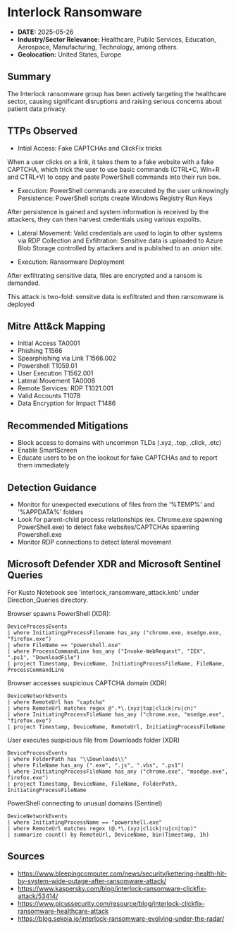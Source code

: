 # Interlock Ransomware 
- **DATE:** 2025-05-26
- **Industry/Sector Relevance:** Healthcare, Public Services, Education, Aerospace, Manufacturing, Technology, among others. 
- **Geolocation:** United States, Europe

## Summary

The Interlock ransomware group has been actively targeting the healthcare sector, causing significant disruptions and raising serious concerns about patient data privacy. 

## TTPs Observed

- Intial Access: Fake CAPTCHAs and ClickFix tricks

When a user clicks on a link, it takes them to a fake website with a fake CAPTCHA, which trick the user to use basic commands (CTRL+C, Win+R and CTRL+V) to copy and paste PowerShell commands into their run box.

- Execution: PowerShell commands are executed by the user unknowingly
Persistence: PowerShell scripts create Windows Registry Run Keys

After persistence is gained and system information is received by the attackers, they can then harvest credentials using various expolits.

- Lateral Movement: Valid credentials are used to login to other systems via RDP
Collection and Exfiltration: Sensitive data is uploaded to Azure Blob Storage controlled by attackers and is published to an .onion site.

- Execution: Ransomware Deployment
    
After exfiltrating sensitive data, files are encrypted and a ransom is demanded. 

This attack is two-fold: sensitve data is exfiltrated and then ransomware is deployed

## Mitre Att&ck Mapping

- Initial Access             TA0001
- Phishing                   T1566
- Spearphishing via Link     T1566.002
- Powershell                 T1059.01
- User Execution             T1562.001
- Lateral Movement           TA0008
- Remote Services: RDP       T1021.001
- Valid Accounts             T1078
- Data Encryption for Impact T1486

## Recommended Mitigations

- Block access to domains with uncommon TLDs (.xyz, .top, .click, .etc)
- Enable SmartScreen
- Educate users to be on the lookout for fake CAPTCHAs and to report them immediately

## Detection Guidance

- Monitor for unexpected executions of files from the '%TEMP%' and '%APPDATA%' folders
- Look for parent-child process relationships (ex. Chrome.exe spawning PowerShell.exe) to detect fake websites/CAPTCHAs spawning Powershell.exe
- Monitor RDP connections to detect lateral movement

## Microsoft Defender XDR and Microsoft Sentinel Queries

For Kusto Notebook see 'interlock_ransomware_attack.knb' under Direction_Queries directory.

Browser spawns PowerShell (XDR):

    DeviceProcessEvents
    | where InitiatingpProcessFilename has_any ("chrome.exe, msedge.exe, "firefox.exe")
    | where FileName == "powershell.exe"
    | where ProcessCommandLine has_any ("Invoke-WebRequest", "IEX", ".ps1", "DownloadFile")
    | project Timestamp, DeviceName, InitiatingProcessFileName, FileName, ProcessCommandLine

Browser accesses suspicious CAPTCHA domain (XDR)

    DeviceNetworkEvents
    | where RemoteUrl has "captcha"
    | where RemoteUrl matches regex @".*\.(xyz|top|click|ru|cn)"
    | where InitiatingProcessFileName has_any ("chrome.exe, "msedge.exe", "firefox.exe")
    | project Timestamp, DeviceName, RemoteUrl, InitiatingProcessFileName

User executes suspicious file from Downloads folder (XDR)

    DeviceProcessEvents
    | where FolderPath has "\\Downloads\\"
    | where FileName has_any (".exe", ".js", ".vbs", ".ps1")
    | where InitiatingProcessFileName has_any ("chrome.exe", "msedge.exe", firefox.exe")
    | project Timestamp, DeviceName, FileName, FolderPath, InitiatingProcessFileName

PowerShell connecting to unusual domains (Sentinel)

    DeviceNetworkEvents
    | where InitiatingProcessName == "powershell.exe"
    | where RemoteUrl matches regex (@.*\.(xyz|click|ru|cn|top)"
    | summarize count() by RemoteUrl, DeviceName, bin(Timestamp, 1h)

## Sources

- https://www.bleepingcomputer.com/news/security/kettering-health-hit-by-system-wide-outage-after-ransomware-attack/
- https://www.kaspersky.com/blog/interlock-ransomware-clickfix-attack/53414/
- https://www.picussecurity.com/resource/blog/interlock-clickfix-ransomware-healthcare-attack
- https://blog.sekoia.io/interlock-ransomware-evolving-under-the-radar/









  
